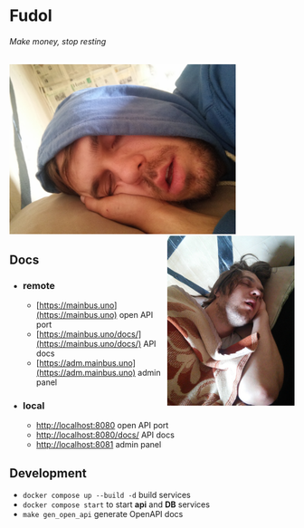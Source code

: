# Fudol

###### Make money, stop resting
<p float="left">
    <img height="300" src="./assets/logo_1.jpg" />
    <img height="300" src="./assets/logo_2.jpg" style="float:right;" />
</p>

## Docs

-   ### remote

    -   [https://mainbus.uno](https://mainbus.uno) open API port
    -   [https://mainbus.uno/docs/](https://mainbus.uno/docs/) API docs
    -   [https://adm.mainbus.uno](https://adm.mainbus.uno) admin panel

-   ### local

    -   [http://localhost:8080](http://localhost:8080) open API port
    -   [http://localhost:8080/docs/](http://localhost:8080/docs/) API docs
    -   [http://localhost:8081](http://localhost:8081/) admin panel

## Development

-   `docker compose up --build -d` build services
-   `docker compose start` to start **api** and **DB** services
-   `make gen_open_api` generate OpenAPI docs
